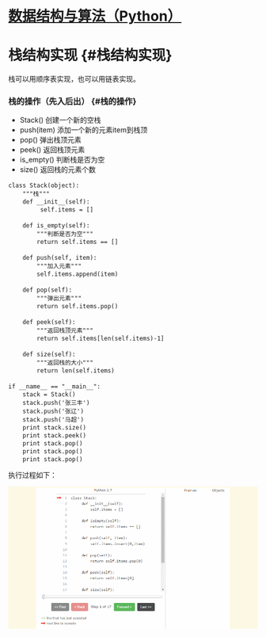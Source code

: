 # [数据结构与算法（Python）](../)

# 栈结构实现 {#栈结构实现}

栈可以用顺序表实现，也可以用链表实现。

### 栈的操作（先入后出） {#栈的操作}

* Stack\(\) 创建一个新的空栈
* push\(item\) 添加一个新的元素item到栈顶
* pop\(\) 弹出栈顶元素
* peek\(\) 返回栈顶元素
* is\_empty\(\) 判断栈是否为空
* size\(\) 返回栈的元素个数

```
class Stack(object):
    """栈"""
    def __init__(self):
         self.items = []

    def is_empty(self):
        """判断是否为空"""
        return self.items == []

    def push(self, item):
        """加入元素"""
        self.items.append(item)

    def pop(self):
        """弹出元素"""
        return self.items.pop()

    def peek(self):
        """返回栈顶元素"""
        return self.items[len(self.items)-1]

    def size(self):
        """返回栈的大小"""
        return len(self.items)

if __name__ == "__main__":
    stack = Stack()
    stack.push('张三丰')
    stack.push('张辽')
    stack.push('马超')
    print stack.size()
    print stack.peek()
    print stack.pop()
    print stack.pop()
    print stack.pop()
```

执行过程如下：

![](/assets/stack演示.gif)

